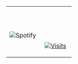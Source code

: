 <table width="100%"> 
  <tr>
  <td width="50%">
      
&nbsp; <br> ![Spotify](https://novatorem-two-ruby.vercel.app/api/spotify)

  </td>
  <td width="50%">

<br><p align="center"><br><br>
  [![Visits](https://komarev.com/ghpvc/?username=Jonathan-R0&logo=GitHub&label=github%20visits&color=336699&logoColor=white&style=flat-square)](https://github.com/Jonathan-R0)
</p>
  </td>
  </table>

[//]: <> (The `&nbsp;` is to have Aphelion take up more space)
[//]: <> (Old Visits: https://badges.pufler.dev/visits/novatorem/novatorem?logo=GitHub&label=github%20visits&color=336699&logoColor=white&style=flat-square)
